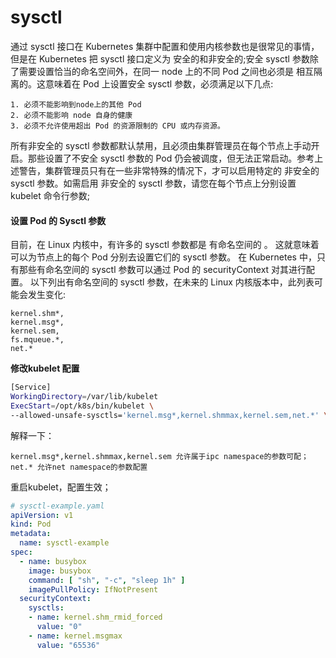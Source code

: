 # sysctl
通过 sysctl 接口在 Kubernetes 集群中配置和使用内核参数也是很常见的事情，但是在 Kubernetes 把 sysctl 接口定义为 安全的和非安全的;安全 sysctl 参数除了需要设置恰当的命名空间外，在同一 node 上的不同 Pod 之间也必须是 相互隔离的。这意味着在 Pod 上设置安全 sysctl 参数，必须满足以下几点:
```
1. 必须不能影响到node上的其他 Pod
2. 必须不能影响 node 自身的健康
3. 必须不允许使用超出 Pod 的资源限制的 CPU 或内存资源。
```
所有非安全的 sysctl 参数都默认禁用，且必须由集群管理员在每个节点上手动开启。那些设置了不安全 sysctl 参数的 Pod 仍会被调度，但无法正常启动。参考上述警告，集群管理员只有在一些非常特殊的情况下，才可以启用特定的 非安全的 sysctl 参数。如需启用 非安全的 sysctl 参数，请您在每个节点上分别设置 kubelet 命令行参数;

#### 设置 Pod 的 Sysctl 参数
目前，在 Linux 内核中，有许多的 sysctl 参数都是 有命名空间的 。 这就意味着可以为节点上的每个 Pod 分别去设置它们的 sysctl 参数。 在 Kubernetes 中，只有那些有命名空间的 sysctl 参数可以通过 Pod 的 securityContext 对其进行配置。
以下列出有命名空间的 sysctl 参数，在未来的 Linux 内核版本中，此列表可能会发生变化:
```
kernel.shm*,
kernel.msg*,
kernel.sem,
fs.mqueue.*,
net.*
```

**修改kubelet 配置**   
```bash
[Service]
WorkingDirectory=/var/lib/kubelet
ExecStart=/opt/k8s/bin/kubelet \
--allowed-unsafe-sysctls='kernel.msg*,kernel.shmmax,kernel.sem,net.*' \
```
解释一下：
```
kernel.msg*,kernel.shmmax,kernel.sem 允许属于ipc namespace的参数可配；
net.* 允许net namespace的参数配置
```
重启kubelet，配置生效；
```yaml
# sysctl-example.yaml
apiVersion: v1
kind: Pod
metadata:
  name: sysctl-example
spec:
  - name: busybox
    image: busybox
    command: [ "sh", "-c", "sleep 1h" ]
    imagePullPolicy: IfNotPresent
  securityContext:
    sysctls:
    - name: kernel.shm_rmid_forced
      value: "0"
    - name: kernel.msgmax
      value: "65536"
```
